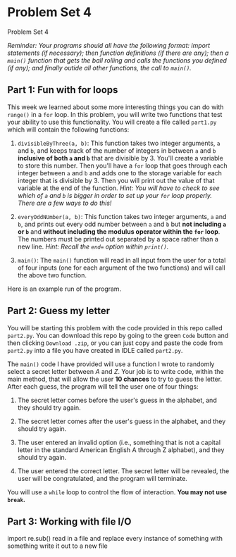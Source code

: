 # Problem Set 4
Problem Set 4


*Reminder: Your programs should all have the following format: import statements (if necessary); then function definitions (if there are any); then a `main()` function that gets the ball rolling and calls the functions you defined (if any); and finally outide all other functions, the call to `main()`.*


## Part 1: Fun with for loops
This week we learned about some more interesting things you can do with `range()` in a `for` loop. In this problem, you will write two functions that test your ability to use this functionality. You will create a file called `part1.py` which will contain the following functions:

1. `divisibleByThree(a, b)`: This function takes two integer arguments, `a` and `b`, and keeps track of the number of integers in between `a` and `b` **inclusive of both `a` and `b`** that are divisible by 3. You'll create a variable to store this number. Then you'll have a `for` loop that goes through each integer between `a` and `b` and adds one to the storage variable for each integer that is divisible by 3. Then you will print out the value of that variable at the end of the function. *Hint: You will have to check to see which of `a` and `b` is bigger in order to set up your `for` loop properly. There are a few ways to do this!*

2. `everyOddNUmber(a, b)`: This function takes two integer arguments, `a` and `b`, and prints out every odd number between `a` and `b` but **not including `a` or `b`** and **without including the modulus operator within the `for` loop**. The numbers must be printed out separated by a space rather than a new line. *Hint: Recall the `end=` option within `print()`.*

3. `main()`: The `main()` function will read in all input from the user for a total of four inputs (one for each argument of the two functions) and will call the above two function. 

Here is an example run of the program.


## Part 2: Guess my letter
You will be starting this problem with the code provided in this repo called `part2.py`. You can download this repo by going to the green `Code` button and then clicking `Download .zip`, or you can just copy and paste the code from `part2.py` into a file you have created in IDLE called `part2.py`.

The `main()` code I have provided will use a function I wrote to randomly select a secret letter between *A* and *Z*. Your job is to write code, within the main method, that will allow the user **10 chances** to try to guess the letter. After each guess, the program will tell the user one of four things: 

1. The secret letter comes before the user's guess in the alphabet, and they should try again.

2. The secret letter comes after the user's guess in the alphabet, and they should try again.

3. The user entered an invalid option (i.e., something that is not a capital letter in the standard American English A through Z alphabet), and they should try again.

4. The user entered the correct letter. The secret letter will be revealed, the user will be congratulated, and the program will terminate.

You will use a `while` loop to control the flow of interaction. **You may not use `break`.** 





## Part 3: Working with file I/O
import re.sub() read in a file and replace every instance of something with something write it out to a new file
